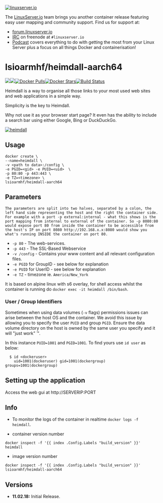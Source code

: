 [linuxserverurl]: https://linuxserver.io
[forumurl]: https://forum.linuxserver.io
[ircurl]: https://www.linuxserver.io/irc/
[podcasturl]: https://www.linuxserver.io/podcast/
[appurl]: https://github.com/linuxserver/Heimdall
[hub]: https://hub.docker.com/r/lsioarmhf/heimdall-aarch64/

[![linuxserver.io](https://raw.githubusercontent.com/linuxserver/docker-templates/master/linuxserver.io/img/linuxserver_medium.png)][linuxserverurl]

The [LinuxServer.io][linuxserverurl] team brings you another container release featuring easy user mapping and community support. Find us for support at:
* [forum.linuxserver.io][forumurl]
* [IRC][ircurl] on freenode at `#linuxserver.io`
* [Podcast][podcasturl] covers everything to do with getting the most from your Linux Server plus a focus on all things Docker and containerisation!

# lsioarmhf/heimdall-aarch64
[![](https://images.microbadger.com/badges/version/lsioarmhf/heimdall-aarch64.svg)](https://microbadger.com/images/lsioarmhf/heimdall-aarch64 "Get your own version badge on microbadger.com")[![](https://images.microbadger.com/badges/image/lsioarmhf/heimdall-aarch64.svg)](http://microbadger.com/images/lsioarmhf/heimdall-aarch64 "Get your own image badge on microbadger.com")[![Docker Pulls](https://img.shields.io/docker/pulls/lsioarmhf/heimdall-aarch64.svg)][hub][![Docker Stars](https://img.shields.io/docker/stars/lsioarmhf/heimdall-aarch64.svg)][hub][![Build Status](https://ci.linuxserver.io/buildStatus/icon?job=Docker-Builders/arm64/arm64-heimdall)](https://ci.linuxserver.io/job/Docker-Builders/job/arm64/job/arm64-heimdall/)

Heimdall is a way to organise all those links to your most used web sites and web applications in a simple way.

Simplicity is the key to Heimdall.

Why not use it as your browser start page? It even has the ability to include a search bar using either Google, Bing or DuckDuckGo.

[![heimdall](https://raw.githubusercontent.com/linuxserver/docker-templates/master/linuxserver.io/img/heimdall-banner.png)][appurl]

## Usage

```
docker create \
--name=heimdall \
-v <path to data>:/config \
-e PGID=<gid> -e PUID=<uid>  \
-p 80:80 -p 443:443 \
-e TZ=<timezone> \
lsioarmhf/heimdall-aarch64
```

## Parameters

`The parameters are split into two halves, separated by a colon, the left hand side representing the host and the right the container side. 
For example with a port -p external:internal - what this shows is the port mapping from internal to external of the container.
So -p 8080:80 would expose port 80 from inside the container to be accessible from the host's IP on port 8080
http://192.168.x.x:8080 would show you what's running INSIDE the container on port 80.`


* `-p 80` - The web-services.
* `-p 443` - The SSL-Based Webservice
* `-v /config` - Contains your www content and all relevant configuration files.
* `-e PGID` for GroupID - see below for explanation
* `-e PUID` for UserID - see below for explanation
* `-e TZ` - timezone ie. `America/New_York`

It is based on alpine linux with s6 overlay, for shell access whilst the container is running do `docker exec -it heimdall /bin/bash`.

### User / Group Identifiers

Sometimes when using data volumes (`-v` flags) permissions issues can arise between the host OS and the container. We avoid this issue by allowing you to specify the user `PUID` and group `PGID`. Ensure the data volume directory on the host is owned by the same user you specify and it will "just work" ™.

In this instance `PUID=1001` and `PGID=1001`. To find yours use `id user` as below:

```
  $ id <dockeruser>
    uid=1001(dockeruser) gid=1001(dockergroup) groups=1001(dockergroup)
```

## Setting up the application 

Access the web gui at http://SERVERIP:PORT

## Info

* To monitor the logs of the container in realtime `docker logs -f heimdall`.


* container version number 

`docker inspect -f '{{ index .Config.Labels "build_version" }}' heimdall`

* image version number

`docker inspect -f '{{ index .Config.Labels "build_version" }}' lsioarmhf/heimdall-aarch64`

## Versions

+ **11.02.18:** Initial Release.
